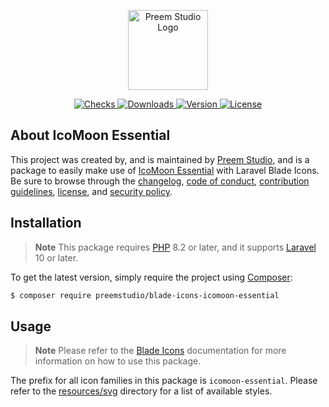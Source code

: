 <p align="center">
    <a href="https://preem.studio" target="_blank">
        <img src="https://raw.githubusercontent.com/PreemStudio/assets/main/logo-text.svg" width="128" alt="Preem Studio Logo" />
    </a>
</p>

<p align="center">
    <a href="https://github.com/PreemStudio/blade-icons-icomoon-essential/actions">
        <img src="https://badge.sh/github/check-runs/PreemStudio/blade-icons-icomoon-essential" alt="Checks" />
    </a>
    <a href="https://packagist.org/packages/preemstudio/blade-icons-icomoon-essential">
        <img src="https://badge.sh/packagist/downloads/PreemStudio/blade-icons-icomoon-essential" alt="Downloads" />
    </a>
    <a href="https://packagist.org/packages/preemstudio/blade-icons-icomoon-essential">
        <img src="https://badge.sh/packagist/version/PreemStudio/blade-icons-icomoon-essential" alt="Version" />
    </a>
    <a href="https://packagist.org/packages/preemstudio/blade-icons-icomoon-essential">
        <img src="https://badge.sh/packagist/license/PreemStudio/blade-icons-icomoon-essential" alt="License" />
    </a>
</p>

## About IcoMoon Essential

This project was created by, and is maintained by [Preem Studio](https://github.com/PreemStudio), and is a package to easily make use of [IcoMoon Essential](https://icomoon.io/#preview-essential) with Laravel Blade Icons. Be sure to browse through the [changelog](CHANGELOG.md), [code of conduct](.github/CODE_OF_CONDUCT.md), [contribution guidelines](.github/CONTRIBUTING.md), [license](LICENSE), and [security policy](.github/SECURITY.md).

## Installation

> **Note**
> This package requires [PHP](https://www.php.net/) 8.2 or later, and it supports [Laravel](https://laravel.com/) 10 or later.

To get the latest version, simply require the project using [Composer](https://getcomposer.org/):

```bash
$ composer require preemstudio/blade-icons-icomoon-essential
```

## Usage

> **Note**
> Please refer to the [Blade Icons](https://github.com/PreemStudio/blade-icons) documentation for more information on how to use this package.

The prefix for all icon families in this package is `icomoon-essential`. Please refer to the [resources/svg](/resources/svg) directory for a list of available styles.
